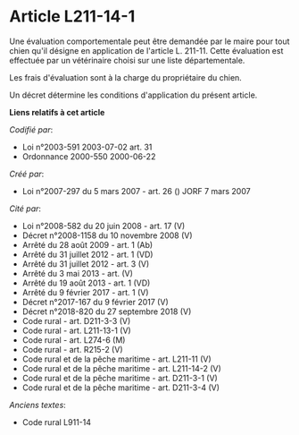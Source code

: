 # Article L211-14-1

Une évaluation comportementale peut être demandée par le maire pour tout chien qu'il désigne en application de l'article L.
211-11. Cette évaluation est effectuée par un vétérinaire choisi sur une liste départementale.

Les frais d'évaluation sont à la charge du propriétaire du chien.

Un décret détermine les conditions d'application du présent article.

**Liens relatifs à cet article**

_Codifié par_:

  - Loi n°2003-591 2003-07-02 art. 31
  - Ordonnance 2000-550 2000-06-22

_Créé par_:

  - Loi n°2007-297 du 5 mars 2007 - art. 26 () JORF 7 mars 2007

_Cité par_:

  - Loi n°2008-582 du 20 juin 2008 - art. 17 (V)
  - Décret n°2008-1158 du 10 novembre 2008 (V)
  - Arrêté du 28 août 2009 - art. 1 (Ab)
  - Arrêté du 31 juillet 2012 - art. 1 (VD)
  - Arrêté du 31 juillet 2012 - art. 3 (V)
  - Arrêté du 3 mai 2013 - art. (V)
  - Arrêté du 19 août 2013 - art. 1 (VD)
  - Arrêté du 9 février 2017 - art. 1 (V)
  - Décret n°2017-167 du 9 février 2017 (V)
  - Décret n°2018-820 du 27 septembre 2018 (V)
  - Code rural - art. D211-3-3 (V)
  - Code rural - art. L211-13-1 (V)
  - Code rural - art. L274-6 (M)
  - Code rural - art. R215-2 (V)
  - Code rural et  de la pêche maritime - art. L211-11 (V)
  - Code rural et  de la pêche maritime - art. L211-14-2 (V)
  - Code rural et de la pêche maritime - art. D211-3-1 (V)
  - Code rural et de la pêche maritime - art. D211-3-4 (V)

_Anciens textes_:

  - Code rural L911-14
